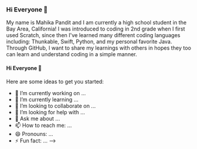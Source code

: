 ### Hi Everyone 👋

My name is Mahika Pandit and I am currently a high school student in the Bay Area, California! I was introduced to coding in 2nd grade when I first used Scratch, since then I've learned many different coding languages including: Thunkable, Swift, Python, and my personal favorite Java. Through GitHub, I want to share my learnings with others in hopes they too can learn and understand coding in a simple manner. 

#### Hi Everyone 👋
Here are some ideas to get you started:

- 🔭 I’m currently working on ...
- 🌱 I’m currently learning ...
- 👯 I’m looking to collaborate on ...
- 🤔 I’m looking for help with ...
- 💬 Ask me about ...
- 📫 How to reach me: ...
- 😄 Pronouns: ...
- ⚡ Fun fact: ...
-->
